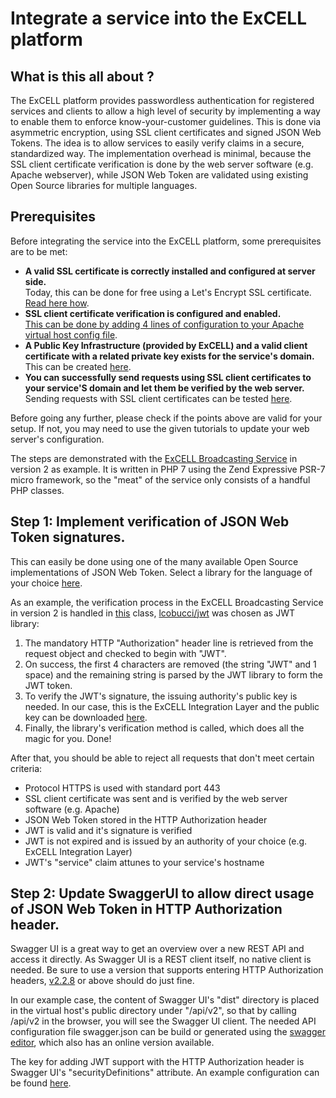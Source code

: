 Integrate a service into the ExCELL platform
============================================
## What is this all about ?
The ExCELL platform provides passwordless authentication for registered services and
 clients to allow a high level of security by implementing a way to enable them to 
 enforce know-your-customer guidelines. This is done via asymmetric
 encryption, using SSL client certificates and signed JSON Web Tokens. The idea is to
 allow services to easily verify claims in a secure, standardized way. The implementation
 overhead is minimal, because the SSL client certificate verification is done by the
 web server software (e.g. Apache webserver), while JSON Web Token are validated using
 existing Open Source libraries for multiple languages.

## Prerequisites

Before integrating the service into the ExCELL platform, some prerequisites are to 
be met:
- **A valid SSL certificate is correctly installed and configured at server side.**  
 Today, this can be done for free using a Let's Encrypt SSL certificate. [Read here how](https://github.com/excell-mobility/example-x509-authentication/blob/master/get-free-ssl-certificate-via-lets-encrypt.md).
- **SSL client certificate verification is configured and enabled.**  
 [This can be done by adding 4 lines of configuration to your Apache virtual host config file](https://github.com/excell-mobility/example-x509-authentication/blob/master/upgrade-vhost-for-ssl-client-certificate-verification.md).
- **A Public Key Infrastructure (provided by ExCELL) and a valid client certificate
with a related private key exists for the service's domain.**  
 This can be created [here](https://github.com/excell-mobility/example-x509-authentication/blob/master/create-csr-and-signed-certificate-files.md).
- **You can successfully send requests using SSL client certificates to your service'S domain and
let them be verified by the web server.**  
Sending requests with SSL client certificates can be tested [here](https://github.com/excell-mobility/example-x509-authentication/blob/master/test-request-with-ssl-client-certificate.md).

Before going any further, please check if the points above are valid for your setup. If not, you 
may need to use the given tutorials to update your web server's configuration.

The steps are demonstrated with the [ExCELL Broadcasting Service](https://github.com/excell-mobility/broadcasting-service/) in version 2 as example.
It is written in PHP 7 using the Zend Expressive PSR-7 micro framework, so the "meat" of the service
only consists of a handful PHP classes. 

## Step 1: Implement verification of JSON Web Token signatures.
This can easily be done using one of the many available Open Source implementations
of JSON Web Token. Select a library for the language of your choice [here](https://jwt.io/).

As an example, the verification process in the ExCELL Broadcasting Service in version 2
is handled in [this](https://github.com/excell-mobility/broadcasting-service/blob/develop/src/Broadcasting/Api/Validation.php)
class, [lcobucci/jwt](https://github.com/lcobucci/jwt) was chosen as JWT library:

1. The mandatory HTTP "Authorization" header line is retrieved from the request object
and checked to begin with "JWT". 
2. On success, the first 4 characters are removed (the string "JWT" and 1 space) and
the remaining string is parsed by the JWT library to form the JWT token.
3. To verify the JWT's signature, the issuing authority's public key is needed. In our case,
this is the ExCELL Integration Layer and the public key can be downloaded [here](https://github.com/excell-mobility/example-x509-authentication/tree/develop/Certificates).
4. Finally, the library's verification method is called, which does all the magic for you. Done! 

After that, you should be able to reject all requests that don't meet certain criteria:
* Protocol HTTPS is used with standard port 443
* SSL client certificate was sent and is verified by the web server software (e.g. Apache) 
* JSON Web Token stored in the HTTP Authorization header
* JWT is valid and it's signature is verified
* JWT is not expired and is issued by an authority of your choice (e.g. ExCELL Integration Layer)
* JWT's "service" claim attunes to your service's hostname


## Step 2: Update SwaggerUI to allow direct usage of JSON Web Token in HTTP Authorization header.
Swagger UI is a great way to get an overview over a new REST API and access it directly.
As Swagger UI is a REST client itself, no native client is needed. Be sure to use a version that
supports entering HTTP Authorization headers, [v2.2.8](https://github.com/swagger-api/swagger-ui/releases/tag/v2.2.8)
or above should do just fine.

In our example case, the content of Swagger UI's "dist" directory is placed in the virtual host's public directory under "/api/v2",
so that by calling /api/v2 in the browser, you will see the Swagger UI client. The needed API configuration file
swagger.json can be build or generated using the [swagger editor](http://swagger.io/swagger-editor/),
which also has an online version available.

The key for adding JWT support with the HTTP Authorization header is Swagger UI's "securityDefinitions" attribute.
An example configuration can be found [here](https://github.com/excell-mobility/broadcasting-service/blob/develop/public/api/v2/swagger.json).